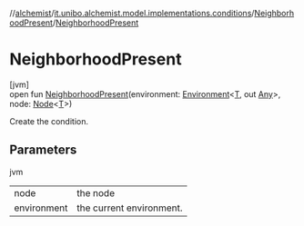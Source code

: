 //[alchemist](../../../index.md)/[it.unibo.alchemist.model.implementations.conditions](../index.md)/[NeighborhoodPresent](index.md)/[NeighborhoodPresent](-neighborhood-present.md)

# NeighborhoodPresent

[jvm]\
open fun [NeighborhoodPresent](-neighborhood-present.md)(environment: [Environment](../../it.unibo.alchemist.model.interfaces/-environment/index.md)<[T](../../it.unibo.alchemist.model.implementations.environments/-limited-continuos2-d/index.md), out [Any](https://kotlinlang.org/api/latest/jvm/stdlib/kotlin/-any/index.html)>, node: [Node](../../it.unibo.alchemist.model.interfaces/-node/index.md)<[T](../../it.unibo.alchemist.model.implementations.environments/-limited-continuos2-d/index.md)>)

Create the condition.

## Parameters

jvm

| | |
|---|---|
| node | the node |
| environment | the current environment. |

